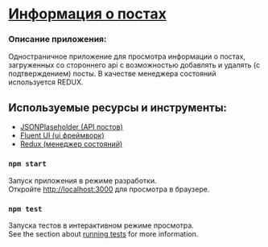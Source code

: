 # [Информация о постах](https://sergeydenisovich.github.io/react-posts/)

### Описание приложения:

Одностраничное приложение для просмотра информации о постах, загруженных со стороннего api с возможностью
добавлять и удалять (с подтверждением) посты. В качестве менеджера состояний используется REDUX.

## Используемые ресурсы и инструменты:

- [JSONPlaseholder (API постов)](https://jsonplaceholder.typicode.com/posts)
- [Fluent UI (ui фреймворк)](https://developer.microsoft.com/ru-ru/fluentui#/)
- [Redux (менеджер состояний)](https://react-redux.js.org/)

### `npm start`

Запуск приложения в режиме разработки.\
Откройте [http://localhost:3000](http://localhost:3000) для просмотра в браузере.

### `npm test`

Запуска тестов в интерактивном режиме просмотра.\
See the section about [running tests](https://facebook.github.io/create-react-app/docs/running-tests) for more information.
